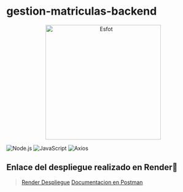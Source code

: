# gestion-matriculas-backend

<div>
<p align='center'>
<img src="https://esfot.epn.edu.ec/images/headers/logo_esfot_buho.png" alt="Esfot" width="300px">
</p>
</div>

 ![Node.js](https://img.shields.io/badge/Node.js-339933?style=for-the-badge&logo=node.js&logoColor=white) 
 ![JavaScript](https://img.shields.io/badge/JavaScript-F7DF1E?style=for-the-badge&logo=javascript&logoColor=black)
 ![Axios](https://img.shields.io/badge/Axios-007ACC?style=for-the-badge&logo=axios&logoColor=white)


## Enlace del despliegue realizado en Render🔗

> [Render Despliegue](https://api-gestion-matriculas.onrender.com)
> [Documentacion en Postman](https://documenter.getpostman.com/view/27479687/2s9YJc1iJ7)
